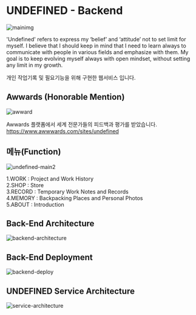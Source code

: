 # UNDEFINED - Backend

![mainimg](https://user-images.githubusercontent.com/59545206/160289502-12383bed-74cf-427a-b6cf-caa582cc46d3.JPG)

'Undefined' refers to express my ‘belief’ and ‘attitude’ not to set limit for myself. I believe that I should keep
in mind that I need to learn always to communicate with people in various fields and emphasize with them.
My goal is to keep evolving myself always with open mindset, without setting any limit in my growth.

개인 작업기록 및 필요기능을 위해 구현한 웹서비스 입니다.

## Awwards (Honorable Mention)

![awward](https://user-images.githubusercontent.com/59545206/160397628-3ff45c66-297c-400d-af0b-ed27b33535a0.JPG)

Awwards 플랫폼에서 세계 전문가들의 피드백과 평가를 받았습니다. \
https://www.awwwards.com/sites/undefined

## 메뉴(Function)

![undefined-main2](https://user-images.githubusercontent.com/59545206/160288706-210e7fa6-e19d-4de4-82fd-9bda0dce6021.JPG)

1.WORK   : Project and Work History \
2.SHOP   : Store \
3.RECORD : Temporary Work Notes and Records \
4.MEMORY : Backpacking Places and Personal Photos \
5.ABOUT  : Introduction

## Back-End Architecture

![backend-architecture](https://user-images.githubusercontent.com/59545206/160290396-88fa944b-6111-4721-ad2f-544b6c995e57.png)


## Back-End Deployment

![backend-deploy](https://user-images.githubusercontent.com/59545206/160290399-616f1842-8364-48d4-89e9-b0628940027f.png)

## UNDEFINED Service Architecture

![service-architecture](https://user-images.githubusercontent.com/59545206/160290395-ecc143a8-c4c8-44b8-b9a0-40ad588120d2.png)
